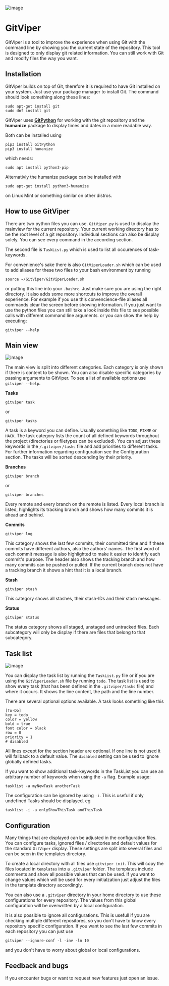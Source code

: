 ![image](https://user-images.githubusercontent.com/3453076/35360877-8035c5b2-015f-11e8-8ab2-1d74e65e3cd5.png)

# GitViper
GitViper is a tool to improve the experience when using Git with the command line by showing you the current state of the repository. This tool is designed to only display git related information. You can still work with Git and modify files the way you want.

## Installation
GitViper builds on top of Git, therefore it is required to have Git installed on your system. Just use your package manager to install Git. The command should look something along these lines:
```
sudo apt-get install git
sudo dnf install git
```

GitViper uses **[GitPython](https://github.com/gitpython-developers/GitPython)** for working with the git repository and the **humanize** package to display times and dates in a more readable way.

Both can be installed using

```
pip3 install GitPython
pip3 install humanize
```

which needs:

```
sudo apt install python3-pip
```

Alternativly the humanize package can be installed with

```
sudo apt-get install python3-humanize
```

on Linux Mint or something similar on other distros.

## How to use GitViper
There are two python files you can use. `GitViper.py` is used to display the mainview for the current repository. Your current working directory has to be the root level of a git repository. Individual sections can also be display solely. You can see every command in the according section.

The second file is `TaskList.py` which is used to list all occurences of task-keywords.

For convenience's sake there is also `GitViperLoader.sh` which can be used to add aliases for these two files to your bash environment by running

```
source ~/GitViper/GitViperLoader.sh
```

or putting this line into your `.bashrc`. Just make sure you are using the right directory. It also adds some more shortcuts to improve the overall experience. For example if you use this convencience-file aliases all commands clear the screen before showing information. If you just want to use the python files you can still take a look inside this file to see possible calls with different command line arguments. or you can show the help by executing:

```
gitviper --help
```

## Main view

![image](https://user-images.githubusercontent.com/3453076/35360910-9935f38e-015f-11e8-9b4f-447c99c8a92a.png)

The main view is split into different categories. Each category is only shown if there is content to be shown. You can also disable specific categories by passing arguments to GitViper. To see a list of available options use `gitviper --help`.

**Tasks**

```
gitviper task
```

or

```
gitviper tasks
```

A task is a keyword you can define. Usually something like `TODO`, `FIXME` or `HACK`. The task category lists the count of all defined keywords throughout the project (directories or filetypes can be excluded). You can adjust these keywords in the `/.gitviper/tasks` file and add priorities to different tasks. For further information regarding configuration see the Configuration section. The tasks will be sorted descending by their priority.

**Branches**

```
gitviper branch
```

or

```
gitviper branches
```

Every remote and every branch on the remote is listed.
Every local branch is listed, highlights its tracking branch and shows how many commits it is ahead and behind.

**Commits**

```
gitviper log
```

This category shows the last few commits, their committed time and if these commits have different authors, also the authors' names. The first word of each commit message is also highlighted to make it easier to identify each commit's purpose.
The header also shows the tracking branch and how many commits can be pushed or pulled. If the current branch does not have a tracking branch it shows a hint that it is a local branch.

**Stash**

```
gitviper stash
```

This category shows all stashes, their stash-IDs and their stash messages.

**Status**

```
gitviper status
```

The status category shows all staged, unstaged and untracked files. Each subcategory will only be display if there are files that belong to that subcategory.

## Task list

![image](https://user-images.githubusercontent.com/3453076/35360923-a97b956e-015f-11e8-9ffc-73ed4df53c3a.png)

You can display the task list by running the `TaskList.py` file or if you are using the `GitViperLoader.sh` file by running `todo`. The task list is used to show every task (that has been defined in the `.gitviper/tasks` file) and where it occurs. It shows the line content, the path and the line number.

There are several optional options available.
A task looks something like this

```
[To-Do]
key = todo
color = yellow
bold = true
font color = black
row = 0
priority = 1
# disabled
```

All lines except for the section header are optional. If one line is not used it will fallback to a default value. The `disabled` setting can be used to ignore globally defined tasks.

If you want to show additional task-keywords in the TaskList you can use an arbitrary number of keywords when using the `-a` flag.
Example usage:

```
tasklist -a myNewTask anotherTask
```

The configuration can be ignored by using `-i`. This is useful if only undefined Tasks should be displayed. eg 

```
tasklist -i -a onlyShowThisTask andThisTask
```

## Configuration
Many things that are displayed can be adjusted in the configuration files. You can configure tasks, ignored files / directories and default values for the standard `GitViper` display.
These settings are split into several files and can be seen in the templates directory.

To create a local directory with all files use `gitviper init`. 
This will copy the files located in `templates` into a `.gitviper` folder. The templates include comments and show all possible values that can be used. If you want to change values which will be used for every initialzation just adjust the files in the template directory accordingly.

You can also use a `.gitviper` directory in your home directory to use these configurations for every repository. The values from this global configuration will be overwritten by a local configuration.

It is also possible to ignore all configurations. This is usefull if you are checking multiple different repositores, so you don't have to know every repository specific configuration. If you want to see the last few commits in each repository you can just use

```
gitviper --ignore-conf -l -inv -ln 10
```

and you don't have to worry about global or local configurations.


## Feedback and bugs
If you encounter bugs or want to request new features just open an issue.
